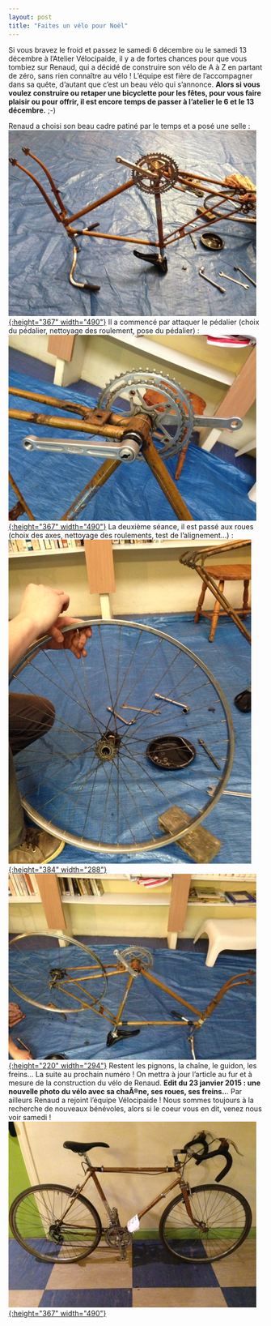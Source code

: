 ```yaml
---
layout: post
title: "Faites un vélo pour Noël"
---
```



Si vous bravez le froid et passez le samedi 6 décembre ou le samedi 13 décembre à l’Atelier Vélocipaide, il y a de fortes chances pour que vous tombiez sur Renaud, qui a décidé de construire son vélo de A à Z en partant de zéro, sans rien connaître au vélo ! L’équipe est fière de l’accompagner dans sa quête, d’autant que c’est un beau vélo qui s’annonce. **Alors si vous voulez construire ou retaper une bicyclette pour les fêtes, pour vous faire plaisir ou pour offrir, il est encore temps de passer à l’atelier le 6 et le 13 décembre.** ;-)

Renaud a choisi son beau cadre patiné par le temps et a posé une selle :
[![cadre velo](/assets/cadre-velo-490x367.jpg "cadre velo"){:height="367" width="490"}](/assets/cadre-velo.jpg)
Il a commencé par attaquer le pédalier (choix du pédalier, nettoyage des roulement, pose du pédalier) :
[![](/assets/pedalier-490x367.jpg "pedalier"){:height="367" width="490"}](/assets/pedalier.jpg)
La deuxième séance, il est passé aux roues (choix des axes, nettoyage des roulements, test de l’alignement…) :
[![](/assets/roue-bicyclette.jpg "roue bicyclette"){:height="384" width="288"}](/assets/roue-bicyclette.jpg) [![](/assets/cadre-roue-490x367.jpg "cadre roue"){:height="220" width="294"}](/assets/cadre-roue.jpg)
Restent les pignons, la chaîne, le guidon, les freins… La suite au prochain numéro ! On mettra à jour l’article au fur et à mesure de la construction du vélo de Renaud.
**Edit du 23 janvier 2015 : une nouvelle photo du vélo avec sa chaÃ®ne, ses roues, ses freins..**. Par ailleurs Renaud a rejoint l’équipe Vélocipaide ! Nous sommes toujours à la recherche de nouveaux bénévoles, alors si le coeur vous en dit, venez nous voir samedi !
[![](/assets/velo-guidon-490x367.jpg "velo guidon"){:height="367" width="490"}](/assets/velo-guidon.jpg)
 
